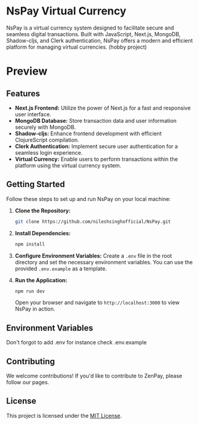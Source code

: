 # NsPay Virtual Currency

NsPay is a virtual currency system designed to facilitate secure and seamless digital transactions. Built with JavaScript, Next.js, MongoDB, Shadow-cljs, and Clerk authentication, NsPay offers a modern and efficient platform for managing virtual currencies.
(hobby project)

# Preview
 

## Features

- **Next.js Frontend:** Utilize the power of Next.js for a fast and responsive user interface.
- **MongoDB Database:** Store transaction data and user information securely with MongoDB.
- **Shadow-cljs:** Enhance frontend development with efficient ClojureScript compilation.
- **Clerk Authentication:** Implement secure user authentication for a seamless login experience.
- **Virtual Currency:** Enable users to perform transactions within the platform using the virtual currency system.

## Getting Started

Follow these steps to set up and run NsPay on your local machine:

1. **Clone the Repository:**
   ```bash
   git clone https://github.com/nileshsinghofficial/NsPay.git
   ```

2. **Install Dependencies:**
   ```bash
   npm install
   ```

3. **Configure Environment Variables:**
   Create a `.env` file in the root directory and set the necessary environment variables. You can use the provided `.env.example` as a template.

4. **Run the Application:**
   ```bash
   npm run dev
   ```

   Open your browser and navigate to `http://localhost:3000` to view NsPay in action.

## Environment Variables
Don't forgot to add .env for instance check .env.example


## Contributing

We welcome contributions! If you'd like to contribute to ZenPay, please follow our pages.

## License

This project is licensed under the [MIT License](LICENSE).
